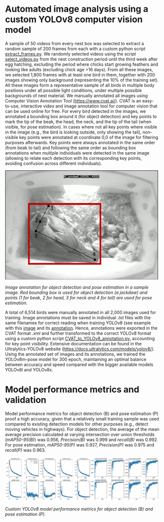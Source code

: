 # Automated image analysis using a custom YOLOv8 computer vision model

A sample of 50 videos from every nest box was selected to extract a random sample of 200 frames from each with a custom python script [extract_frames.py](extract_frames.py). We randomly selected videos using the script [select_videos.py](select_videos.py) from the nest construction period until the third week after egg hatching, excluding the period where chicks start growing feathers and looking like adults (excluding chick age >16 days). From all these images, we selected 1,800 frames with at least one bird in them, together with 200 images showing only background (representing the 10% of the training set). All these images form a representative sample of all birds in multiple body positions under all possible light conditions, under multiple possible backgrounds of nest material. We manually annotated all images using Computer Vision Annotation Tool (https://www.cvat.ai/). CVAT is an easy-to-use, interactive video and image annotation tool for computer vision that can be used online for free. For every bird detected in the images, we annotated a bounding box around it (for object detection) and key points to mark the tip of the beak, the head, the neck, and the tip of the tail (when visible, for pose estimation). In cases where not all key points where visible in the image (e.g., the bird is looking outside, only showing the tail), non-visible key points were annotated at coordinate 0,0 of the image for filtering purposes afterwards. Key points were always annotated in the same order (from beak to tail) and following the same order as bounding box annotations when multiple individuals were detected in the same image (allowing to relate each detection with its corresponding key points, avoiding confusion across different individuals).
<p align="left">
  <img src="../images/annotation.png" alt="Object detection and pose estimation annotation" width="500" />

  <em>Image annotation for object detection and pose estimation in a sample image. Red bounding box is used for object detection (a jackdaw) and points (1 for beak, 2 for head, 3 for neck and 4 for tail) are used for pose estimation.</em>
</p>

A total of 6,514 birds were manually annotated in all 2,000 images used for training. Image annotations must be saved in individual *.txt* files with the same filenames for correct reading when training YOLOv8 (see example with this [image](RG_230314_jackdaw0_frame13198.jpg) and its [annotation](RG_230314_jackdaw0_frame13198.txt). Hence, annotations were exported in the CVAT format *.xml* and further transformed to the correct YOLOv8 format using a custom python script [CVAT_to_YOLOv8_annotation.py](annotation_CVAT_to_YOLOv8.py), accounting for key point visibility. Extensive documentation can be found in the Ultralytics-YOLOv8 website (https://docs.ultralytics.com/models/yolov8/). Using the annotated set of images and its annotations, we trained the YOLOv8m-pose model for 300 epoch, maintaining an optimal balance between accuracy and speed compared with the bigger available models YOLOv8l and YOLOv8x. 

# Model performance metrics and validation

Model performance metrics for object detection (B) and pose estimation (P) proof a high accuracy, given that a relatively small training sample was used compared to existing detection models for other purposes (e.g., detect moving vehicles in highways). For object detection, the average of the mean average precision calculated at varying intersection over union thresholds (*mAP50-95(B)*) was 0.956, *Precision(B)* was 0.999 and *recall(B)* was 0.992. For pose estimation, *mAP50-95(P)* was 0.927, *Precision(P)* was 0.975 and *recall(P)* was 0.963.

<p align="left">
  <img src="../images/performance_metrics.png" alt="Custom YOLOv8 model performance metrics" width="800" />

  <em>Custom YOLOv8 model performance metrics for object detection (B) and pose estimation (P).</em>
</p>